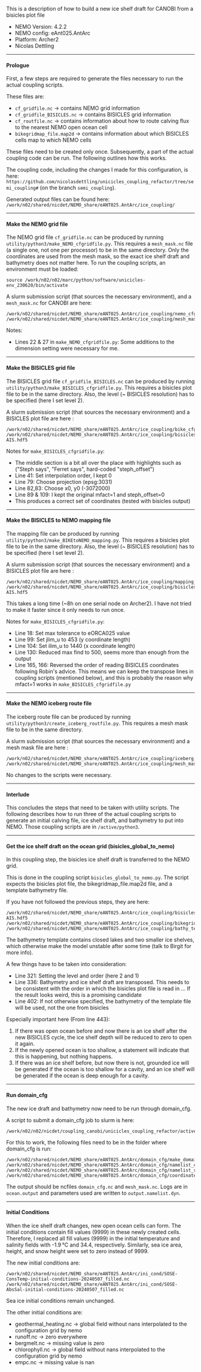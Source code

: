This is a description of how to build a new ice shelf draft for CANOBI from a bisicles plot file

- NEMO Version: 4.2.2
- NEMO config: eAnt025.AntArc
- Platform: Archer2
- Nicolas Dettling
  
---

#### Prologue

First, a few steps are required to generate the files necessary to run the actual coupling scripts.

These files are:

- `cf_gridfile.nc` -> contains NEMO grid information
- `cf_gridfile_BISICLES.nc` -> contains BISICLES grid information
- `cf_routfile.nc` -> contains information about how to route calving flux to the nearest NEMO open ocean cell
- `bikegridmap_file.map2d` -> contains information about which BISICLES cells map to which NEMO cells
  
These files need to be created only once. 
Subsequently, a part of the actual coupling code can be run.
The following outlines how this works. 

The coupling code, including the changes I made for this configuration, is here: `https://github.com/nicolasdettling/unicicles_coupling_refactor/tree/semi_coupling#` (on the branch `semi_coupling`).

Generated output files can be found here: `/work/n02/shared/nicdet/NEMO_share/eANT025.AntArc/ice_coupling/`

--- 

#### Make the NEMO grid file

The NEMO grid file `cf_gridfile.nc` can be produced by running `utility/python3/make_NEMO_cfgridfile.py`.
This requires a `mesh_mask.nc` file (a single one, not one per processor) to be in the same directory.
Only the coordinates are used from the mesh mask, so the exact ice shelf draft and bathymetry does not matter here.
To run the coupling scripts, an environment must be loaded: 

````
source /work/n02/n02/marc/python/software/unicicles-env_230620/bin/activate
````

A slurm submission script (that sources the necessary environment), and a `mesh_mask.nc` for CANOBI are here:

````
/work/n02/shared/nicdet/NEMO_share/eANT025.AntArc/ice_coupling/nemo_cfgridfile.sh
/work/n02/shared/nicdet/NEMO_share/eANT025.AntArc/ice_coupling/mesh_mask.nc
````

Notes:
- Lines 22 & 27 in `make_NEMO_cfgridfile.py`: Some additions to the dimension setting were necessary for me.

---

#### Make the BISICLES grid file

The BISICLES grid file `cf_gridfile_BISICLES.nc` can be produced by running `utility/python3/make_BISICLES_cfgridfile.py`.
This requires a bisicles plot file to be in the same directory.
Also, the level (~ BISICLES resolution) has to be specified (here I set level 2).

A slurm submission script (that sources the necessary environment) and a BISICLES plot file are here :

````
/work/n02/shared/nicdet/NEMO_share/eANT025.AntArc/ice_coupling/bike_cfgridfile.sh
/work/n02/shared/nicdet/NEMO_share/eANT025.AntArc/ice_coupling/bisicles_dc575c_22790101_plot-AIS.hdf5
````

Notes for `make_BISICLES_cfgridfile.py`:
- The middle section is a bit all over the place with highlights such as ("Steph says", "Ferret says", hard-coded "steph_offset")
- Line 41: Set interpolation order, I kept 0
- Line 79: Choose projection (epsg:3031)
- Line 82,83: Choose x0, y0 (-3072000)
- Line 89 & 109: I kept the original mfact=1 and steph_offset=0
- This produces a correct set of coordinates (tested with bisicles output)

---

#### Make the BISICLES to NEMO mapping file

The mapping file can be produced by running `utility/python3/make_BIKEtoNEMO_mapping.py`.
This requires a bisicles plot file to be in the same directory.
Also, the level (~ BISICLES resolution) has to be specified (here I set level 2).

A slurm submission script (that sources the necessary environment) and a BISICLES plot file are here :

````
/work/n02/shared/nicdet/NEMO_share/eANT025.AntArc/ice_coupling/mapping_py.sh
/work/n02/shared/nicdet/NEMO_share/eANT025.AntArc/ice_coupling/bisicles_dc575c_22790101_plot-AIS.hdf5
````
This takes a long time (~8h on one serial node on Archer2). I have not tried to make it faster since it only needs to run once.

Notes for `make_BISICLES_cfgridfile.py`:
- Line 18: Set max tolerance to eORCA025 value
- Line 99: Set jlim_u to 453 (y coordinate length)
- Line 104: Set ilim_u to 1440 (x coordinate length)
- Line 130: Reduced max find to 500, seems more than enough from the output
- Line 165, 166: Reversed the order of reading BISICLES coordinates following Robin's advice. This means we can keep the transpose lines in coupling scripts (mentioned below), and this is probably the reason why mfact=1 works in `make_BISICLES_cfgridfile.py`
  
---

#### Make the NEMO iceberg route file

The iceberg route file can be produced by running `utility/python3/create_iceberg_routfile.py`.
This requires a mesh mask file to be in the same directory.

A slurm submission script (that sources the necessary environment) and a mesh mask file are here :

````
/work/n02/shared/nicdet/NEMO_share/eANT025.AntArc/ice_coupling/iceberg_routefile.sh
/work/n02/shared/nicdet/NEMO_share/eANT025.AntArc/ice_coupling/mesh_mask.nc
````
No changes to the scripts were necessary.

---

#### Interlude

This concludes the steps that need to be taken with utility scripts. 
The following describes how to run three of the actual coupling scripts to generate an initial calving file, ice shelf draft, and bathymetry to put into NEMO.
Those coupling scripts are in `/active/python3`.

---

#### Get the ice shelf draft on the ocean grid (bisicles_global_to_nemo)

In this coupling step, the bisicles ice shelf draft is transferred to the NEMO grid.

This is done in the coupling script `bisicles_global_to_nemo.py`. 
The script expects the bisicles plot file, the bikegridmap_file.map2d file, and a template bathymetry file.

If you have not followed the previous steps, they are here:

````
/work/n02/shared/nicdet/NEMO_share/eANT025.AntArc/ice_coupling/bisicles_dc575c_22790101_plot-AIS.hdf5
/work/n02/shared/nicdet/NEMO_share/eANT025.AntArc/ice_coupling/bikegridmap_file.map2d
/work/n02/shared/nicdet/NEMO_share/eANT025.AntArc/ice_coupling/bathy_template_lakefilled.nc

````

The bathymetry template contains closed lakes and two smaller ice shelves, which otherwise make the model unstable after some time (talk to Birgit for more info).

A few things have to be taken into consideration:

- Line 321: Setting the level and order (here 2 and 1)
- Line 336: Bathymetry and ice shelf draft are transposed. This needs to be consistent with the order in which the bisicles plot file is read in ... If the result looks weird, this is a promising candidate
- Line 402: If not otherwise specified, the bathymetry of the template file will be used, not the one from bisicles

Especially important here (From line 443):

1. If there was open ocean before and now there is an ice shelf after the new BISICLES cycle, the ice shelf depth will be reduced to zero to open it again.
2. If the newly opened ocean is too shallow, a statement will indicate that this is happening, but nothing happens.
3. If there was an ice shelf before, but now there is not, grounded ice will be generated if the ocean is too shallow for a cavity, and an ice shelf will be generated if the ocean is deep enough for a cavity.

---

#### Run domain_cfg

The new ice draft and bathymetry now need to be run through domain_cfg.

A script to submit a domain_cfg job to slurm is here:

````
/work/n02/n02/nicdet/coupling_canobi/unicicles_coupling_refactor/active/python3/domain.sh
````

For this to work, the following files need to be in the folder where domain_cfg is run:

````
/work/n02/shared/nicdet/NEMO_share/eANT025.AntArc/domain_cfg/make_domain_cfg.exe
/work/n02/shared/nicdet/NEMO_share/eANT025.AntArc/domain_cfg/namelist_cfg
/work/n02/shared/nicdet/NEMO_share/eANT025.AntArc/domain_cfg/namelist_ref
/work/n02/shared/nicdet/NEMO_share/eANT025.AntArc/domain_cfg/coordinates_AIS.nc
````

The output should be ncfiles `domain_cfg.nc` and `mesh_mask.nc`. Logs are in `ocean.output` and parameters used are written to `output.namelist.dyn`.

--- 

#### Initial Conditions

When the ice shelf draft changes, new open ocean cells can form.
The initial conditions contain fill values (9999) in these newly created cells.
Therefore, I replaced all fill values (9999) in the initial temperature and salinity fields with -1.9 °C and 34.4, respectively.
Similarly, sea ice area, height, and snow height were set to zero instead of 9999.

The new initial conditions are:

````
/work/n02/shared/nicdet/NEMO_share/eANT025.AntArc/ini_cond/SOSE-ConsTemp-initial-conditions-20240507_filled.nc
/work/n02/shared/nicdet/NEMO_share/eANT025.AntArc/ini_cond/SOSE-AbsSal-initial-conditions-20240507_filled.nc
````

Sea ice initial conditions remain unchanged.

The other initial conditions are:

- geothermal_heating.nc -> global field without nans interpolated to the configuration grid by nemo
- runoff.nc -> zero everywhere
- bergmelt.nc -> missing value is zero
- chlorophyll.nc -> global field without nans interpolated to the configuration grid by nemo
- empc.nc -> missing value is nan

